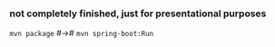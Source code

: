 ### not completely finished, just for presentational purposes ###

`mvn package` #-># `mvn spring-boot:Run`
